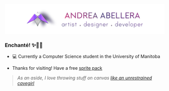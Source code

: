 ![Andrea Banner](/assets/andrea_banner.jpg)

### Enchanté! ✨👋🏼
- 💻 Currently a Computer Science student in the University of Manitoba
<!--
- Showcase sites from repositories: [Casually CSS](https://andreaabellera.github.io/Casually-CSS/) | [Prosimm](https://github.com/andreaabellera/Prosimm) | [TermSetter](https://andreaabellera.github.io/TermSetter/) | [Recollection Day](https://andreaabellera.github.io/Recollection-Day-Take2/) | [I'm Hungry](https://andreaabellera.github.io/Imhungry/) | [Alistair](https://andreaabellera.github.io/Alistair/) | [HTML/CSS Workshop Demo](https://andreaabellera.github.io/riverside-cafe-landing-page/)
-->
- Thanks for visiting! Have a free [sprite pack](https://github.com/andreaabellera/Chubby-Whale-Asset-Pack) 
> *As an aside, I love throwing stuff on canvas [like an unrestrained cavegirl](https://www.instagram.com/aviagulcas/)*
<!--
**andreaabellera/andreaabellera** is a ✨ _special_ ✨ repository because its `README.md` (this file) appears on your GitHub profile.

Here are some ideas to get you started:

- 🔭 I’m currently working on ...
- 🌱 I’m currently learning ...
- 👯 I’m looking to collaborate on ...
- 🤔 I’m looking for help with ...
- 💬 Ask me about ...
- 📫 How to reach me: ...
- 😄 Pronouns: ...
- ⚡ Fun fact: ...
-->
